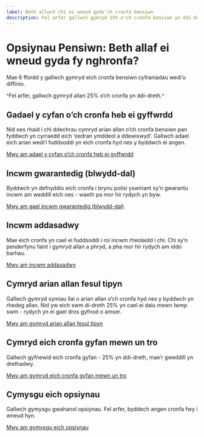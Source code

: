 ```yaml
---
label: Beth allwch chi ei wneud gyda’ch cronfa bensiwn
description: Fel arfer gallwch gymryd 25% o'ch cronfa bensiwn yn ddi-dreth a wedyn dewis o blith ystod o opsiynau. Trefnwch apwyntiad Pension Wise heddiw.
---
```


# Opsiynau Pensiwn: Beth allaf  ei wneud gyda fy nghronfa? 

Mae 6 ffordd y gallwch gymryd eich cronfa bensiwn cyfraniadau wedi’u diffinio.

^Fel arfer, gallwch gymryd allan 25% o’ch cronfa yn ddi-dreth.^

<div class="options-overview">
  <div class="options-overview__item">
    <div class="circle circle--s circle--leave-pot-untouched"></div>
    <h2>Gadael y cyfan o’ch cronfa heb ei gyffwrdd</h2>
    <p>Nid oes rhaid i chi ddechrau cymryd arian allan o’ch cronfa bensiwn pan fyddwch yn cyrraedd eich ‘oedran ymddeol a ddewiswyd’. Gallwch adael eich arian wedi’i fuddsoddi yn eich cronfa hyd nes y byddwch ei angen.</p>
    <p><a class="t-option" href="/cy/leave-pot-untouched">Mwy am adael y cyfan o’ch cronfa heb ei gyffwrdd</a></p>
  </div>
  <div class="options-overview__item">
    <div class="circle circle--s circle--guaranteed-income"></div>
    <h2>Incwm gwarantedig (blwydd-dal)</h2>
    <p>Byddwch yn defnyddio eich cronfa i brynu polisi yswiriant sy’n gwarantu incwm am weddill eich oes - waeth pa mor hir rydych yn byw.</p>
    <p><a class="t-option" href="/cy/guaranteed-income">Mwy am gael incwm gwarantedig (blwydd-dal)</a></p>
  </div>
  <div class="options-overview__item">
    <div class="circle circle--s circle--adjustable-income"></div>
    <h2>Incwm addasadwy</h2>
    <p>Mae eich cronfa yn cael ei fuddsoddi i roi incwm rheolaidd i chi. Chi sy’n penderfynu faint i gymryd allan a phryd, a pha mor hir rydych am iddo barhau.</p>
    <p><a class="t-option" href="/cy/adjustable-income">Mwy am incwm addasadwy</a></p>
  </div>
  <div class="options-overview__item">
    <div class="circle circle--s circle--take-cash-in-chunks"></div>
    <h2>Cymryd arian allan fesul tipyn</h2>
    <p>Gallwch gymryd symiau llai o arian allan o’ch cronfa hyd nes y byddwch yn rhedeg allan. Nid yw eich swm di-dreth 25% yn cael ei dalu mewn lwmp swm - rydych yn ei gael dros gyfnod o amser.</p>
    <p><a class="t-option" href="/cy/take-cash-in-chunks">Mwy am gymryd arian allan fesul tipyn</a></p>
  </div>
  <div class="options-overview__item">
    <div class="circle circle--s circle--take-whole-pot"></div>
    <h2>Cymryd eich cronfa gyfan mewn un tro</h2>
    <p>Gallwch gyfnewid eich cronfa gyfan - 25% yn ddi-dreth, mae’r gweddill yn drethadwy.</p>
    <p><a class="t-option" href="/cy/take-whole-pot">Mwy am gymryd eich cronfa gyfan mewn un tro</a></p>
  </div>
  <div class="options-overview__item">
    <div class="circle circle--s circle--mix-options"></div>
    <h2>Cymysgu eich opsiynau</h2>
    <p>Gallwch gymysgu gwahanol opsiynau. Fel arfer, byddech angen cronfa fwy i wneud hyn.</p>
    <p><a class="t-option" href="/cy/mix-options">Mwy am gymysgu eich opsiynau</a></p>
  </div>
</div>
